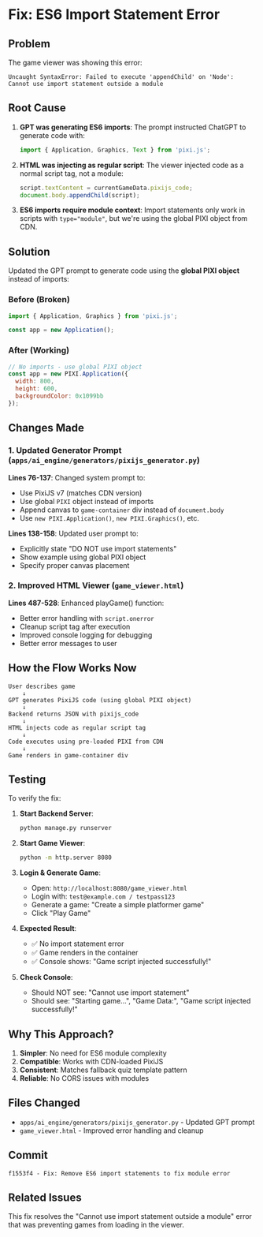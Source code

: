 # Fix: ES6 Import Statement Error

## Problem

The game viewer was showing this error:
```
Uncaught SyntaxError: Failed to execute 'appendChild' on 'Node': Cannot use import statement outside a module
```

## Root Cause

1. **GPT was generating ES6 imports**: The prompt instructed ChatGPT to generate code with:
   ```javascript
   import { Application, Graphics, Text } from 'pixi.js';
   ```

2. **HTML was injecting as regular script**: The viewer injected code as a normal script tag, not a module:
   ```javascript
   script.textContent = currentGameData.pixijs_code;
   document.body.appendChild(script);
   ```

3. **ES6 imports require module context**: Import statements only work in scripts with `type="module"`, but we're using the global PIXI object from CDN.

## Solution

Updated the GPT prompt to generate code using the **global PIXI object** instead of imports:

### Before (Broken)
```javascript
import { Application, Graphics } from 'pixi.js';

const app = new Application();
```

### After (Working)
```javascript
// No imports - use global PIXI object
const app = new PIXI.Application({
  width: 800,
  height: 600,
  backgroundColor: 0x1099bb
});
```

## Changes Made

### 1. Updated Generator Prompt (`apps/ai_engine/generators/pixijs_generator.py`)

**Lines 76-137**: Changed system prompt to:
- Use PixiJS v7 (matches CDN version)
- Use global `PIXI` object instead of imports
- Append canvas to `game-container` div instead of `document.body`
- Use `new PIXI.Application()`, `new PIXI.Graphics()`, etc.

**Lines 138-158**: Updated user prompt to:
- Explicitly state "DO NOT use import statements"
- Show example using global PIXI object
- Specify proper canvas placement

### 2. Improved HTML Viewer (`game_viewer.html`)

**Lines 487-528**: Enhanced playGame() function:
- Better error handling with `script.onerror`
- Cleanup script tag after execution
- Improved console logging for debugging
- Better error messages to user

## How the Flow Works Now

```
User describes game
    ↓
GPT generates PixiJS code (using global PIXI object)
    ↓
Backend returns JSON with pixijs_code
    ↓
HTML injects code as regular script tag
    ↓
Code executes using pre-loaded PIXI from CDN
    ↓
Game renders in game-container div
```

## Testing

To verify the fix:

1. **Start Backend Server**:
   ```bash
   python manage.py runserver
   ```

2. **Start Game Viewer**:
   ```bash
   python -m http.server 8080
   ```

3. **Login & Generate Game**:
   - Open: `http://localhost:8080/game_viewer.html`
   - Login with: `test@example.com / testpass123`
   - Generate a game: "Create a simple platformer game"
   - Click "Play Game"

4. **Expected Result**:
   - ✅ No import statement error
   - ✅ Game renders in the container
   - ✅ Console shows: "Game script injected successfully!"

5. **Check Console**:
   - Should NOT see: "Cannot use import statement"
   - Should see: "Starting game...", "Game Data:", "Game script injected successfully!"

## Why This Approach?

1. **Simpler**: No need for ES6 module complexity
2. **Compatible**: Works with CDN-loaded PixiJS
3. **Consistent**: Matches fallback quiz template pattern
4. **Reliable**: No CORS issues with modules

## Files Changed

- `apps/ai_engine/generators/pixijs_generator.py` - Updated GPT prompt
- `game_viewer.html` - Improved error handling and cleanup

## Commit

```
f1553f4 - Fix: Remove ES6 import statements to fix module error
```

## Related Issues

This fix resolves the "Cannot use import statement outside a module" error that was preventing games from loading in the viewer.
